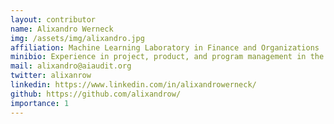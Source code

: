 ```yaml
---
layout: contributor
name: Alixandro Werneck
img: /assets/img/alixandro.jpg
affiliation: Machine Learning Laboratory in Finance and Organizations
minibio: Experience in project, product, and program management in the United Nations, Machine Learning Laboratory, IT companies, and Brazilian institutions. Participation in all project management phases, promoting risk and stakeholder management and daily operational management (real-time development) working with Agile Project Management, Scrum Framework, Traditional Methods. Expertise in data analyses and research in IT and software like Excel, Power BI, Jupyter(Python). Constantly, doing courses on different websites to acquire knowledge to be able to help people. Working on Machine Learning for Health since 2020, this mission is unique to give the world more solutions to health problems, especially using organized methods, public policies, and Artificial Intelligence.
mail: alixandro@aiaudit.org
twitter: alixanrow
linkedin: https://www.linkedin.com/in/alixandrowerneck/
github: https://github.com/alixandrow/
importance: 1
---
```

